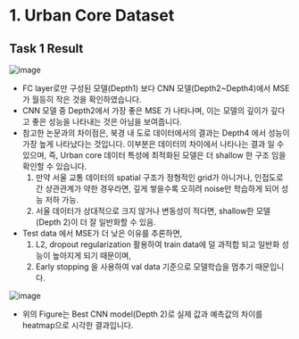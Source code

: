 # 1. Urban Core Dataset
  ## Task 1 Result 
  ![image](https://github.com/user-attachments/assets/30429a72-5ff7-4fe3-acc0-983cd6d35a3b)
- FC layer로만 구성된 모델(Depth1) 보다 CNN 모델(Depth2~Depth4)에서 MSE 가 월등히 작은 것을 확인하였습니다.
- CNN 모델 중 Depth2에서 가장 좋은 MSE 가 나타나며, 이는 모델의 깊이가 깊다고 좋은 성능을 나타내는 것은 아님을 보여줍니다.
- 참고한 논문과의 차이점은, 북경 내 도로 데이터에서의 결과는 Depth4 에서 성능이 가장 높게 나타났다는 것입니다. 이부분은 데이터의 차이에서 나타나는 결과 일 수 있으며, 즉, Urban core 데이터 특성에 최적화된 모델은 더 shallow 한 구조 임을 확인할 수 있습니다. 
  1) 만약 서울 교통 데이터의 spatial 구조가 정형적인 grid가 아니거나, 인접도로 간 상관관계가 약한 경우라면, 깊게 쌓을수록 오히려 noise만 학습하게 되어 성능 저하 가능.
  2) 서울 데이터가 상대적으로 크지 않거나 변동성이 적다면, shallow한 모델(Depth 2)이 더 잘 일반화할 수 있음.
- Test data 에서 MSE가 더 낮은 이유를 추론하면,
  1) L2, dropout regularization 활용하여 train data에 덜 과적합 되고 일반화 성능이 높아지게 되기 때문이며,
  2) Early stopping 을 사용하여 val data 기준으로 모델학습을 멈추기 때문입니다.


![image](https://github.com/user-attachments/assets/5e72274b-4dd5-4d49-b7b1-b5a513ed6db8)
- 위의 Figure는 Best CNN model(Depth 2)로 실제 값과 예측값의 차이를 heatmap으로 시각한 결과입니다.
